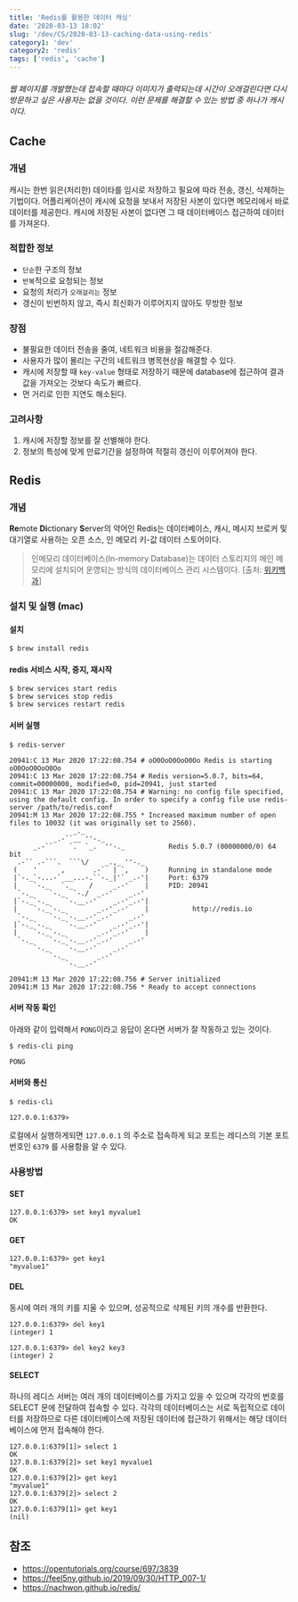 ```yaml
---
title: 'Redis를 활용한 데이터 캐싱'
date: '2020-03-13 18:02'
slug: '/dev/CS/2020-03-13-caching-data-using-redis'
category1: 'dev'
category2: 'redis'
tags: ['redis', 'cache']
---
```


###### 웹 페이지를 개발했는데 접속할 때마다 이미지가 출력되는데 시간이 오래걸린다면 다시 방문하고 싶은 사용자는 없을 것이다. 이런 문제를 해결할 수 있는 방법 중 하나가  캐시이다.

<!-- end -->

## Cache

### 개념

캐시는 한번 읽은(처리한) 데이타를 임시로 저장하고 필요에 따라 전송, 갱신, 삭제하는 기법이다. 어플리케이션이 캐시에 요청을 보내서 저장된 사본이 있다면 메모리에서 바로 데이터를 제공한다. 캐시에 저장된 사본이 없다면 그 때 데이터베이스 접근하여 데이터를 가져온다. 

### 적합한 정보

- `단순`한 구조의 정보
- `반복`적으로 요청되는 정보
- 요청의 처리가 `오래걸리는` 정보
- 갱신이 빈번하지 않고, 즉시 최신화가 이루어지지 않아도 무방한 정보

### 장점

- 불필요한 데이터 전송을 줄여, 네트워크 비용을 절감해준다.
- 사용자가 많이 몰리는 구간의 네트워크 병목현상을 해결할 수 있다.
- 캐시에 저장할 때 `key-value` 형태로 저장하기 때문에 database에 접근하여 결과 값을 가져오는 것보다 속도가 빠르다.
- 먼 거리로 인한 지연도 해소된다.

### 고려사항

1. 캐시에 저장할 정보를 잘 선별해야 한다.
2. 정보의 특성에 맞게 만료기간을 설정하여 적절히 갱신이 이루어져야 한다.



## Redis

### 개념

**Re**mote **Di**ctionary **S**erver의 약어인 Redis는 데이터베이스, 캐시, 메시지 브로커 및 대기열로 사용하는 오픈 소스, 인 메모리 키-값 데이터 스토어이다.

> 인메모리 데이터베이스(In-memory Database)는 데이터 스토리지의 메인 메모리에 설치되어 운영되는 방식의 데이터베이스 관리 시스템이다. [출처: [위키백과](https://ko.wikipedia.org/wiki/인메모리_데이터베이스)]



### 설치 및 실행 (mac)

#### 설치

```
$ brew install redis
```

#### redis 서비스 시작, 중지, 재시작

```
$ brew services start redis
$ brew services stop redis
$ brew services restart redis
```

#### 서버 실행

```
$ redis-server

20941:C 13 Mar 2020 17:22:08.754 # oO0OoO0OoO0Oo Redis is starting oO0OoO0OoO0Oo
20941:C 13 Mar 2020 17:22:08.754 # Redis version=5.0.7, bits=64, commit=00000000, modified=0, pid=20941, just started
20941:C 13 Mar 2020 17:22:08.754 # Warning: no config file specified, using the default config. In order to specify a config file use redis-server /path/to/redis.conf
20941:M 13 Mar 2020 17:22:08.755 * Increased maximum number of open files to 10032 (it was originally set to 2560).
                _._                                                  
           _.-``__ ''-._                                             
      _.-``    `.  `_.  ''-._           Redis 5.0.7 (00000000/0) 64 bit
  .-`` .-```.  ```\/    _.,_ ''-._                                   
 (    '      ,       .-`  | `,    )     Running in standalone mode
 |`-._`-...-` __...-.``-._|'` _.-'|     Port: 6379
 |    `-._   `._    /     _.-'    |     PID: 20941
  `-._    `-._  `-./  _.-'    _.-'                                   
 |`-._`-._    `-.__.-'    _.-'_.-'|                                  
 |    `-._`-._        _.-'_.-'    |           http://redis.io        
  `-._    `-._`-.__.-'_.-'    _.-'                                   
 |`-._`-._    `-.__.-'    _.-'_.-'|                                  
 |    `-._`-._        _.-'_.-'    |                                  
  `-._    `-._`-.__.-'_.-'    _.-'                                   
      `-._    `-.__.-'    _.-'                                       
          `-._        _.-'                                           
              `-.__.-'                                               

20941:M 13 Mar 2020 17:22:08.756 # Server initialized
20941:M 13 Mar 2020 17:22:08.756 * Ready to accept connections
```

#### 서버 작동 확인

아래와 같이 입력해서 `PONG`이라고 응답이 온다면 서버가 잘 작동하고 있는 것이다.

```
$ redis-cli ping

PONG
```

#### 서버와 통신

```
$ redis-cli

127.0.0.1:6379>
```

로컬에서 실행하게되면 `127.0.0.1` 의 주소로 접속하게 되고 포트는 레디스의 기본 포트번호인 `6379` 를 사용함을 알 수 있다.



### 사용방법

#### SET

```
127.0.0.1:6379> set key1 myvalue1
OK
```

#### GET

```
127.0.0.1:6379> get key1
"myvalue1"
```

#### DEL

동시에 여러 개의 키를 지울 수 있으며, 성공적으로 삭제된 키의 개수를 반환한다.

```
127.0.0.1:6379> del key1
(integer) 1

127.0.0.1:6379> del key2 key3
(integer) 2
```

#### SELECT

하나의 레디스 서버는 여러 개의 데이터베이스를 가지고 있을 수 있으며 각각의 번호를 SELECT 문에 전달하여 접속할 수 있다. 각각의 데이터베이스는 서로 독립적으로 데이터를 저장하므로 다른 데이터베이스에 저장된 데이터에 접근하기 위해서는 해당 데이터베이스에 먼저 접속해야 한다.

```
127.0.0.1:6379[1]> select 1
OK
127.0.0.1:6379[2]> set key1 myvalue1
OK
127.0.0.1:6379[2]> get key1
"myvalue1"
127.0.0.1:6379[2]> select 2
OK
127.0.0.1:6379[1]> get key1
(nil)
```





## 참조

- https://opentutorials.org/course/697/3839
- https://feel5ny.github.io/2019/09/30/HTTP_007-1/
- https://nachwon.github.io/redis/

